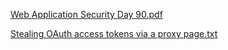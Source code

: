 [Web Application Security Day 90.pdf](https://github.com/fengsujie/Web-Application-Security-Day-90/files/10096290/Web.Application.Security.Day.90.pdf)




[Stealing OAuth access tokens via a proxy page.txt](https://github.com/fengsujie/Web-Application-Security-Day-90/files/10096300/Stealing.OAuth.access.tokens.via.a.proxy.page.txt)





